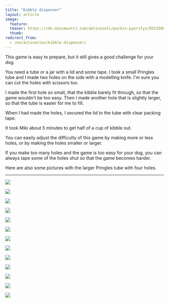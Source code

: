 ```yaml
---
title: "Kibble dispenser"
layout: article
image:
  feature:
  teaser: https://cdn.minimuutti.com/aktivointi/purkin-pyoritys/DSC55886%20-%20Copy-245px.jpg
  thumb:
redirect_from:
  - /en/activation/kibble-dispenser/
---
```


This game is easy to prepare, but it still gives a good challenge for your dog.

You need a tube or a jar with a lid and some tape. I took a small Pringles tube and I made two holes on the side with a modelling knife. I'm sure you can cut the holes with scissors too.

I made the first hole so small, that the kibble barely fit through, so that the game wouldn't be too easy. Then I made another hole that is slightly larger, so that the tube is easier for me to fill.

When I had made the holes, I secured the lid to the tube with clear packing tape.

It took Miki about 5 minutes to get half of a cup of kibble out.

You can easily adjust the difficulty of this game by making more or less holes, or by making the holes smaller or larger.

If you make too many holes and the game is too easy for your dog, you can always tape some of the holes shut so that the game becomes harder.

Here are also some pictures with the larger Pringles tube with four holes.

---

![](https://cdn.minimuutti.com/aktivointi/purkin-pyoritys/DSC55878-800px.jpg)

![](https://cdn.minimuutti.com/aktivointi/purkin-pyoritys/DSC55886%20-%20Copy-800px.jpg)

![](https://cdn.minimuutti.com/aktivointi/purkin-pyoritys/DSC55887-800px.jpg)

![](https://cdn.minimuutti.com/aktivointi/purkin-pyoritys/DSC55948-800px.jpg)

![](https://cdn.minimuutti.com/aktivointi/purkin-pyoritys/DSC55950-800px.jpg)

![](https://cdn.minimuutti.com/aktivointi/purkin-pyoritys/DSC55953-800px.jpg)

![](https://cdn.minimuutti.com/aktivointi/purkin-pyoritys/DSC55875-800px.jpg)

![](https://cdn.minimuutti.com/aktivointi/purkin-pyoritys/DSC57567_-800px.jpg)

![](https://cdn.minimuutti.com/aktivointi/purkin-pyoritys/DSC57603-800px.jpg)

![](https://cdn.minimuutti.com/aktivointi/purkin-pyoritys/DSC57612-800px.jpg)

![](https://cdn.minimuutti.com/aktivointi/purkin-pyoritys/DS03785-800px.jpg)

![](https://cdn.minimuutti.com/aktivointi/purkin-pyoritys/DS03809-800px.jpg)

![](https://cdn.minimuutti.com/aktivointi/purkin-pyoritys/DS03811-800px.jpg)
